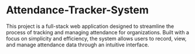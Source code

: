 # Attendance-Tracker-System
This project is a full-stack web application designed to streamline the process of tracking and managing attendance for organizations. Built with a focus on simplicity and efficiency, the system allows users to record, view, and manage attendance data through an intuitive interface.
